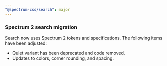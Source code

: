 ```yaml
---
"@spectrum-css/search": major
---
```


### Spectrum 2 search migration

Search now uses Spectrum 2 tokens and specifications. The following items have been adjusted:

- Quiet variant has been deprecated and code removed.
- Updates to colors, corner rounding, and spacing.
